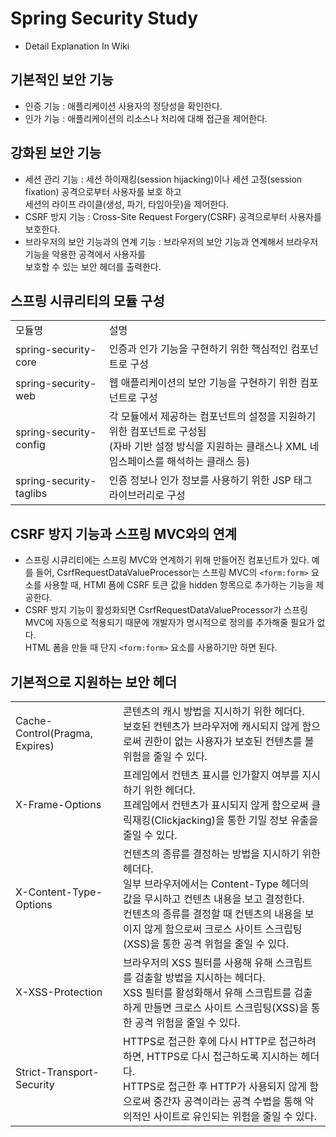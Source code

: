 # Spring Security Study
* Detail Explanation In Wiki

## 기본적인 보안 기능
* 인증 기능 : 애플리케이션 사용자의 정당성을 확인한다.
* 인가 기능 : 애플리케이션의 리소스나 처리에 대해 접근을 제어한다.

## 강화된 보안 기능
* 세션 관리 기능 : 세션 하이재킹(session hijacking)이나 세션 고정(session fixation) 공격으로부터 사용자를 보호 하고<br/>
세션의 라이프 라이클(생성, 파기, 타임아웃)을 제어한다.
* CSRF 방지 기능 : Cross-Site Request Forgery(CSRF) 공격으로부터 사용자를 보호한다.
* 브라우저의 보안 기능과의 연계 기능 : 브라우저의 보안 기능과 연계해서 브라우저 기능을 악용한 공격에서 사용자를 <br/>
보호할 수 있는 보안 헤더를 출력한다.

## 스프링 시큐리티의 모듈 구성
<table>
<tr>
<td>모듈명</td>
<td>설명</td>
</tr>
<tr>
<td>spring-security-core</td>
<td>인증과 인가 기능을 구현하기 위한 핵심적인 컴포넌트로 구성</td>
</tr>
<tr>
<td>spring-security-web</td>
<td>웹 애플리케이션의 보안 기능을 구현하기 위한 컴포넌트로 구성</td>
</tr>
<tr>
<td>spring-security-config</td>
<td>
각 모듈에서 제공하는 컴포넌트의 설정을 지원하기 위한 컴포넌트로 구성됨<br/>
(자바 기반 설정 방식을 지원하는 클래스나 XML 네임스페이스를 해석하는 클래스 등)
</td>
</tr>
<tr>
<td>spring-security-taglibs</td>
<td>인증 정보나 인가 정보를 사용하기 위한 JSP 태그 라이브러리로 구성</td>
</tr>
</table>

## CSRF 방지 기능과 스프링 MVC와의 연계
* 스프링 시큐리티에는 스프링 MVC와 연계하기 위해 만들어진 컴포넌트가 있다. 예를 들어, CsrfRequestDataValueProcessor는
스프링 MVC의 <code>\<form:form></code> 요소를 사용할 때, HTMl 폼에 CSRF 토큰 값을 hidden 항목으로 추가하는 기능을 제공한다.
* CSRF 방지 기능이 활성화되면 CsrfRequestDataValueProcessor가 스프링 MVC에 자동으로 적용되기 때문에
개발자가 명시적으로 정의를 추가해줄 필요가 없다.<br/>
HTML 폼을 만들 때 단지 <code>\<form:form></code> 요소를 사용하기만 하면 된다.

## 기본적으로 지원하는 보안 헤더
<table>
<tr>
<td>Cache-Control(Pragma, Expires)</td>
<td>
콘텐츠의 캐시 방법을 지시하기 위한 헤더다.<br/>
보호된 컨텐츠가 브라우저에 캐시되지 않게 함으로써 권한이 없는 사용자가 보호된 컨텐츠를 볼 위험을 줄일 수 있다.
</td>
</tr>
<tr>
<td>X-Frame-Options</td>
<td>
프레임에서 컨텐츠 표시를 인가할지 여부를 지시하기 위한 헤더다.<br/>
프레임에서 컨텐츠가 표시되지 않게 함으로써 클릭재킹(Clickjacking)을 통한 기밀 정보 유출을 줄일 수 있다.
</td>
</tr>
<tr>
<td>X-Content-Type-Options</td>
<td>
컨텐츠의 종류를 결정하는 방법을 지시하기 위한 헤더다.<br/>
일부 브라우저에서는 Content-Type 헤더의 값을 무시하고 컨텐츠 내용을 보고 결정한다.<br/>
컨텐츠의 종류를 결정할 때 컨텐츠의 내용을 보이지 않게 함으로써 크로스 사이트 스크립팅(XSS)을 통한 공격 위험을 줄일 수 있다.
</td>
</tr>
<tr>
<td>X-XSS-Protection</td>
<td>
브라우저의 XSS 필터를 사용해 유해 스크립트를 검출할 방법을 지시하는 헤더다.<br/>
XSS 필터를 활성화해서 유해 스크립트를 검출하게 만들면 크로스 사이트 스크립팅(XSS)을 통한 공격 위험을 줄일 수 있다.
</td>
</tr>
<tr>
<td>Strict-Transport-Security</td>
<td>
HTTPS로 접근한 후에 다시 HTTP로 접근하려 하면, HTTPS로 다시 접근하도록 지시하는 헤더다.<br/>
HTTPS로 접근한 후 HTTP가 사용되지 않게 함으로써 중간자 공격이라는 공격 수법을 통해 악의적인 사이트로 유인되는 위험을 줄일 수 있다.
</td>
</tr>
</table>